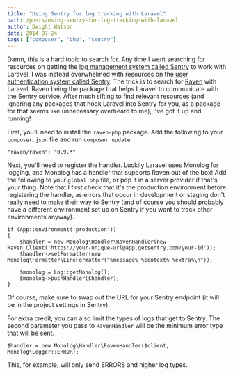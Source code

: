 ```yaml
---
title: "Using Sentry for log tracking with Laravel"
path: /posts/using-sentry-for-log-tracking-with-laravel
author: Dwight Watson
date: 2014-07-24
tags: ["composer", "php", "sentry"]
---
```


Damn, this is a hard topic to search for. Any time I went searching for resources on getting the [log management system called Sentry](https://getsentry.com) to work with Laravel, I was instead overwhelmed with resources on the [user authentication system called Sentry](https://github.com/cartalyst/sentry). The trick is to search for [Raven](https://github.com/getsentry/raven-php) with Laravel, Raven being the package that helps Laravel to communicate with the Sentry service. After much sifting to find relevant resources (and ignoring any packages that hook Laravel into Sentry for you, as a package for that seems like unnecessary overheard to me), I've got it up and running!

First, you'll need to install the `raven-php` package. Add the following to your `composer.json` file and run `composer update`.

    "raven/raven": "0.9.*"

Next, you'll need to register the handler. Luckily Laravel uses Monolog for logging, and Monolog has a handler that supports Raven out of the box! Add the following to your `global.php` file, or pop it in a server provider if that's your thing. Note that I first check that it's the production environment before registering the handler, as errors that occur in development or staging don't really need to make their way to Sentry (and of course you should probably have a different environment set up on Sentry if you want to track other environments anyway).

    if (App::environment('production'))
	{
	    $handler = new Monolog\Handler\RavenHandler(new Raven_Client('https://your-unique-url@app.getsentry.com/your-id'));
        $handler->setFormatter(new Monolog\Formatter\LineFormatter("%message% %context% %extra%\n"));

        $monolog = Log::getMonolog();
        $monolog->pushHandler($handler);
	}

Of course, make sure to swap out the URL for your Sentry endpoint (it will be in the project settings in Sentry).

For extra credit, you can also limit the types of logs that get to Sentry. The second parameter you pass to `RavenHandler` will be the minimum error type that will be sent.

    $handler = new Monolog\Handler\RavenHandler($client, Monolog\Logger::ERROR);

This, for example, will only send ERRORS and higher log types.

